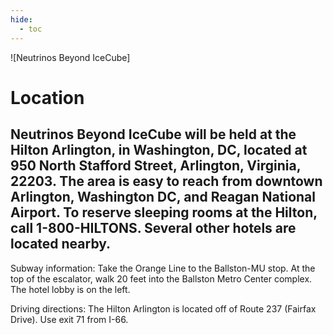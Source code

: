 ```yaml
---
hide:
  - toc
---
```


![Neutrinos Beyond IceCube]


# Location


## Neutrinos Beyond IceCube will be held at the Hilton Arlington, in Washington, DC, located at 950 North Stafford Street, Arlington, Virginia, 22203. The area is easy to reach from downtown Arlington, Washington DC, and Reagan National Airport. To reserve sleeping rooms at the Hilton, call 1-800-HILTONS. Several other hotels are located nearby.

Subway information: Take the Orange Line to the Ballston-MU stop. At the top of the escalator, walk 20 feet into the Ballston Metro Center complex. The hotel lobby is on the left.

Driving directions: The Hilton Arlington is located off of Route 237 (Fairfax Drive). Use exit 71 from I-66. 